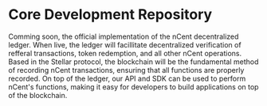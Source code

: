 # Core Development Repository

Comming soon, the official implementation of the nCent decentralized ledger. When live, the ledger will facillitate decentralized verification of refferal transactions, token redemption, and all other nCent operations. Based in the Stellar protocol, the blockchain will be the fundamental method of recording nCent transactions, ensuring that all functions are properly recorded. On top of the ledger, our API and SDK can be used to perform nCent's functions, making it easy for developers to build applications on top of the blockchain.
